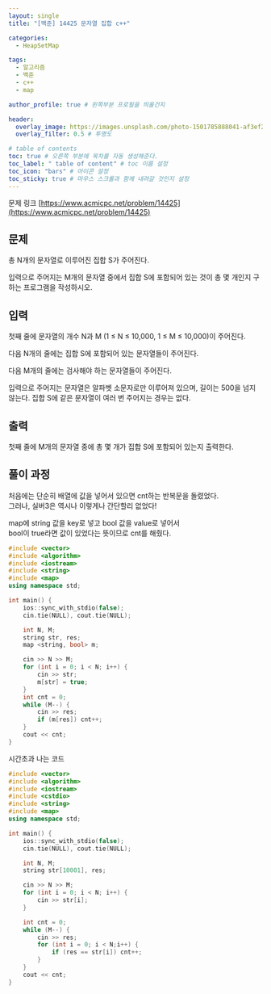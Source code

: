 ```yaml
---
layout: single
title: "[백준] 14425 문자열 집합 c++"

categories:
  - HeapSetMap

tags:
  - 알고리즘
  - 백준
  - c++
  - map

author_profile: true # 왼쪽부분 프로필을 띄울건지

header:
  overlay_image: https://images.unsplash.com/photo-1501785888041-af3ef285b470?ixlib=rb-1.2.1&ixid=eyJhcHBfaWQiOjEyMDd9&auto=format&fit=crop&w=1350&q=80
  overlay_filter: 0.5 # 투명도

# table of contents
toc: true # 오른쪽 부분에 목차를 자동 생성해준다.
toc_label: " table of content" # toc 이름 설정
toc_icon: "bars" # 아이콘 설정
toc_sticky: true # 마우스 스크롤과 함께 내려갈 것인지 설정
---
```


문제 링크 [https://www.acmicpc.net/problem/14425](https://www.acmicpc.net/problem/14425)

## 문제

총 N개의 문자열로 이루어진 집합 S가 주어진다.

입력으로 주어지는 M개의 문자열 중에서 집합 S에 포함되어 있는 것이 총 몇 개인지 구하는 프로그램을 작성하시오.

## 입력

첫째 줄에 문자열의 개수 N과 M (1 ≤ N ≤ 10,000, 1 ≤ M ≤ 10,000)이 주어진다.

다음 N개의 줄에는 집합 S에 포함되어 있는 문자열들이 주어진다.

다음 M개의 줄에는 검사해야 하는 문자열들이 주어진다.

입력으로 주어지는 문자열은 알파벳 소문자로만 이루어져 있으며, 길이는 500을 넘지 않는다. 집합 S에 같은 문자열이 여러 번 주어지는 경우는 없다.

## 출력

첫째 줄에 M개의 문자열 중에 총 몇 개가 집합 S에 포함되어 있는지 출력한다.

## 풀이 과정

처음에는 단순히 배열에 값을 넣어서 있으면 cnt하는 반복문을 돌렸었다.  
그러나, 실버3은 역시나 이렇게나 간단할리 없었다!

map에 string 값을 key로 넣고 bool 값을 value로 넣어서  
bool이 true라면 값이 있었다는 뜻이므로 cnt를 해줬다.

```c++
#include <vector>
#include <algorithm>
#include <iostream>
#include <string>
#include <map>
using namespace std;

int main() {
	ios::sync_with_stdio(false);
	cin.tie(NULL), cout.tie(NULL);

	int N, M;
	string str, res;
	map <string, bool> m;

	cin >> N >> M;
	for (int i = 0; i < N; i++) {
		cin >> str;
		m[str] = true;
	}
	int cnt = 0;
	while (M--) {
		cin >> res;
		if (m[res]) cnt++;
	}
	cout << cnt;
}
```

시간초과 나는 코드

```c++
#include <vector>
#include <algorithm>
#include <iostream>
#include <cstdio>
#include <string>
#include <map>
using namespace std;

int main() {
	ios::sync_with_stdio(false);
	cin.tie(NULL), cout.tie(NULL);

	int N, M;
	string str[10001], res;

	cin >> N >> M;
	for (int i = 0; i < N; i++) {
		cin >> str[i];
	}

	int cnt = 0;
	while (M--) {
		cin >> res;
		for (int i = 0; i < N;i++) {
			if (res == str[i]) cnt++;
		}
	}
	cout << cnt;
}
```
